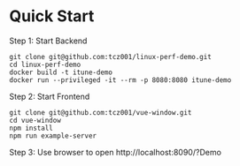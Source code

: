 # Quick Start

Step 1: Start Backend 

```
git clone git@github.com:tcz001/linux-perf-demo.git
cd linux-perf-demo
docker build -t itune-demo
docker run --privileged -it --rm -p 8080:8080 itune-demo
```

Step 2: Start Frontend 

```
git clone git@github.com:tcz001/vue-window.git
cd vue-window
npm install
npm run example-server
```

Step 3: Use browser to open http://localhost:8090/?Demo


